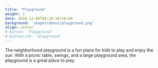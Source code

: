 ```yaml
---
title: 'Playground'
weight: 3
date: 2018-12-06T09:29:16+10:00
background: 'images/about/playground.png'
align: center
# button: 'Playground'
# buttonLink: 'playground'
---
```


The neighborhood playground is a fun place for kids to play and enjoy the sun.
With a picnic table, swings, and a large playground area, the playground is a
great place to play.
